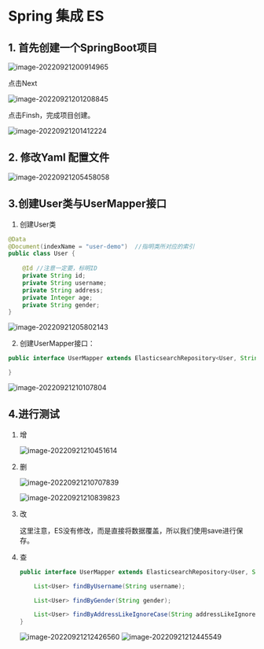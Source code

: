 # Spring 集成 ES

## 1. 首先创建一个SpringBoot项目

![image-20220921200914965](./assets/image-20220921200914965.png)

点击Next

![image-20220921201208845](./assets/image-20220921201208845.png)

点击Finsh，完成项目创建。

![image-20220921201412224](./assets/image-20220921201412224.png)

## 2. 修改Yaml 配置文件

![image-20220921205458058](./assets/image-20220921205458058.png)

## 3.创建User类与UserMapper接口

1. 创建User类

```java
@Data
@Document(indexName = "user-demo")  //指明类所对应的索引
public class User {
    
    @Id //注意一定要，标明ID
    private String id;
    private String username;
    private String address;
    private Integer age;
    private String gender;
}

```

![image-20220921205802143](./assets/image-20220921205802143.png)

2. 创建UserMapper接口：

```java
public interface UserMapper extends ElasticsearchRepository<User, String> {

}
```



![image-20220921210107804](./assets/image-20220921210107804.png)

## 4.进行测试

1. 增

   ![image-20220921210451614](./assets/image-20220921210451614.png)

2. 删

   ![image-20220921210707839](./assets/image-20220921210707839.png)

   ![image-20220921210839823](./assets/image-20220921210839823.png)

   

3. 改

   这里注意，ES没有修改，而是直接将数据覆盖，所以我们使用save进行保存。

4. 查

   ```java
   public interface UserMapper extends ElasticsearchRepository<User, String> {
   
       List<User> findByUsername(String username);
   
       List<User> findByGender(String gender);
   
       List<User> findByAddressLikeIgnoreCase(String addressLikeIgnoreCase);
   }
   
   ```

   ![image-20220921212426560](./assets/image-20220921212426560.png)
   ![image-20220921212445549](./assets/image-20220921212445549.png)

